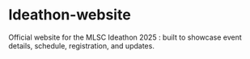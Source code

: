 # Ideathon-website
Official website for the MLSC Ideathon 2025 : built to showcase event details, schedule, registration, and updates.
